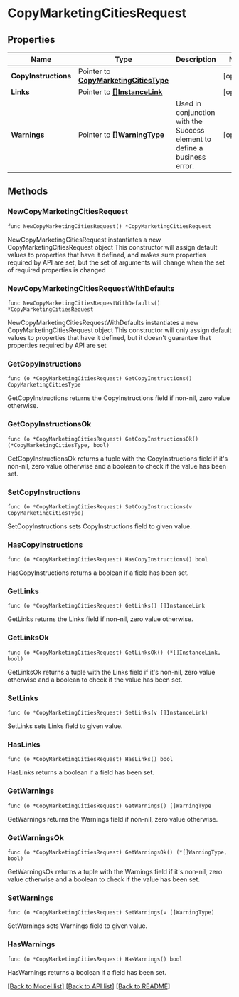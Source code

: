 # CopyMarketingCitiesRequest

## Properties

Name | Type | Description | Notes
------------ | ------------- | ------------- | -------------
**CopyInstructions** | Pointer to [**CopyMarketingCitiesType**](CopyMarketingCitiesType.md) |  | [optional] 
**Links** | Pointer to [**[]InstanceLink**](InstanceLink.md) |  | [optional] 
**Warnings** | Pointer to [**[]WarningType**](WarningType.md) | Used in conjunction with the Success element to define a business error. | [optional] 

## Methods

### NewCopyMarketingCitiesRequest

`func NewCopyMarketingCitiesRequest() *CopyMarketingCitiesRequest`

NewCopyMarketingCitiesRequest instantiates a new CopyMarketingCitiesRequest object
This constructor will assign default values to properties that have it defined,
and makes sure properties required by API are set, but the set of arguments
will change when the set of required properties is changed

### NewCopyMarketingCitiesRequestWithDefaults

`func NewCopyMarketingCitiesRequestWithDefaults() *CopyMarketingCitiesRequest`

NewCopyMarketingCitiesRequestWithDefaults instantiates a new CopyMarketingCitiesRequest object
This constructor will only assign default values to properties that have it defined,
but it doesn't guarantee that properties required by API are set

### GetCopyInstructions

`func (o *CopyMarketingCitiesRequest) GetCopyInstructions() CopyMarketingCitiesType`

GetCopyInstructions returns the CopyInstructions field if non-nil, zero value otherwise.

### GetCopyInstructionsOk

`func (o *CopyMarketingCitiesRequest) GetCopyInstructionsOk() (*CopyMarketingCitiesType, bool)`

GetCopyInstructionsOk returns a tuple with the CopyInstructions field if it's non-nil, zero value otherwise
and a boolean to check if the value has been set.

### SetCopyInstructions

`func (o *CopyMarketingCitiesRequest) SetCopyInstructions(v CopyMarketingCitiesType)`

SetCopyInstructions sets CopyInstructions field to given value.

### HasCopyInstructions

`func (o *CopyMarketingCitiesRequest) HasCopyInstructions() bool`

HasCopyInstructions returns a boolean if a field has been set.

### GetLinks

`func (o *CopyMarketingCitiesRequest) GetLinks() []InstanceLink`

GetLinks returns the Links field if non-nil, zero value otherwise.

### GetLinksOk

`func (o *CopyMarketingCitiesRequest) GetLinksOk() (*[]InstanceLink, bool)`

GetLinksOk returns a tuple with the Links field if it's non-nil, zero value otherwise
and a boolean to check if the value has been set.

### SetLinks

`func (o *CopyMarketingCitiesRequest) SetLinks(v []InstanceLink)`

SetLinks sets Links field to given value.

### HasLinks

`func (o *CopyMarketingCitiesRequest) HasLinks() bool`

HasLinks returns a boolean if a field has been set.

### GetWarnings

`func (o *CopyMarketingCitiesRequest) GetWarnings() []WarningType`

GetWarnings returns the Warnings field if non-nil, zero value otherwise.

### GetWarningsOk

`func (o *CopyMarketingCitiesRequest) GetWarningsOk() (*[]WarningType, bool)`

GetWarningsOk returns a tuple with the Warnings field if it's non-nil, zero value otherwise
and a boolean to check if the value has been set.

### SetWarnings

`func (o *CopyMarketingCitiesRequest) SetWarnings(v []WarningType)`

SetWarnings sets Warnings field to given value.

### HasWarnings

`func (o *CopyMarketingCitiesRequest) HasWarnings() bool`

HasWarnings returns a boolean if a field has been set.


[[Back to Model list]](../README.md#documentation-for-models) [[Back to API list]](../README.md#documentation-for-api-endpoints) [[Back to README]](../README.md)


